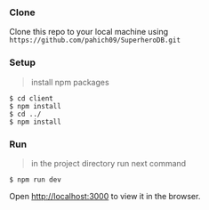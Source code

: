
### Clone
Clone this repo to your local machine using 
`https://github.com/pahich09/SuperheroDB.git`

### Setup

> install npm packages 

```shell
$ cd client 
$ npm install
$ cd ../
$ npm install 
```

### Run 
> in the project directory run next command

```shell
$ npm run dev
```

Open [http://localhost:3000](http://localhost:3000) to view it in the browser.
